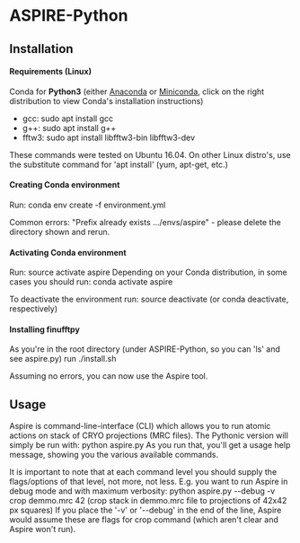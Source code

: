 # ASPIRE-Python

## Installation
#### Requirements (Linux)
Conda for **Python3** (either 
[Anaconda](https://www.anaconda.com/download/#linux)
or 
[Miniconda](https://conda.io/miniconda.html), click on the right distribution to view Conda's installation instructions)

- gcc: sudo apt install gcc
- g++: sudo apt install g++
- fftw3: sudo apt install libfftw3-bin  libfftw3-dev

These commands were tested on Ubuntu 16.04. On other Linux distro's, use the substitute command for 'apt install' (yum, apt-get, etc.)

#### Creating Conda environment
Run: conda env create -f environment.yml

Common errors:
"Prefix already exists .../envs/aspire" - please delete the directory shown and rerun.

#### Activating Conda environment
Run: source activate aspire
Depending on your Conda distribution, in some cases you should run: conda activate aspire

To deactivate the environment run: source deactivate (or conda deactivate, respectively)

#### Installing finufftpy
As you're in the root directory (under ASPIRE-Python, so you can 'ls' and see aspire.py)
run ./install.sh

Assuming no errors, you can now use the Aspire tool.

## Usage
Aspire is command-line-interface (CLI) which allows you to run atomic actions on stack of CRYO projections (MRC files).
The Pythonic version will simply be run with: python aspire.py
As you run that, you'll get a usage help message, showing you the various available commands.

It is important to note that at each command level you should supply the flags/options of that level, not more, not less.
E.g. you want to run Aspire in debug mode and with maximum verbosity:
python aspire.py --debug -v crop demmo.mrc 42 (crop stack in demmo.mrc file to projections of 42x42 px squares)
If you place the '-v' or '--debug' in the end of the line, Aspire would assume these are flags for crop command (which aren't clear and Aspire won't run).



